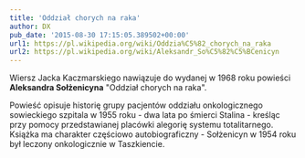 ```yaml
---
title: 'Oddział chorych na raka'
author: DX
pub_date: '2015-08-30 17:15:05.389502+00:00'
url1: https://pl.wikipedia.org/wiki/Oddzia%C5%82_chorych_na_raka
url2: https://pl.wikipedia.org/wiki/Aleksandr_So%C5%82%C5%BCenicyn
---
```


Wiersz Jacka Kaczmarskiego nawiązuje do wydanej w 1968 roku powieści **Aleksandra Sołżenicyna** "Oddział chorych na raka".

Powieść opisuje historię grupy pacjentów oddziału onkologicznego sowieckiego szpitala w 1955 roku \- dwa lata po śmierci Stalina \- kreśląc przy pomocy przedstawianej placówki alegorię systemu totalitarnego. Książka ma charakter częściowo autobiograficzny \- Sołżenicyn w 1954 roku był leczony onkologicznie w Taszkiencie.